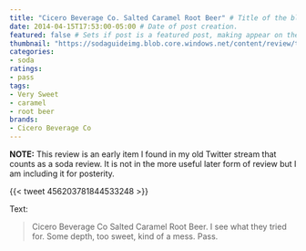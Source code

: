 ```yaml
---
title: "Cicero Beverage Co. Salted Caramel Root Beer" # Title of the blog post.
date: 2014-04-15T17:53:00-05:00 # Date of post creation.
featured: false # Sets if post is a featured post, making appear on the home page side bar.
thumbnail: "https://sodaguideimg.blob.core.windows.net/content/review/thumbs/cicero-beverage-co-salted-caramel-root-beer.jpg" # Sets thumbnail image appearing inside card on homepage.
categories:
- soda
ratings:
- pass
tags:
- Very Sweet
- caramel
- root beer
brands:
- Cicero Beverage Co
---
```


**NOTE:** This review is an early item I found in my old Twitter stream that counts as a soda review. It is not in the more useful later form of review but I am including it for posterity.

{{< tweet 456203781844533248 >}}

Text:
> Cicero Beverage Co Salted Caramel Root Beer. I see what they tried for. Some depth, too sweet, kind of a mess. Pass.